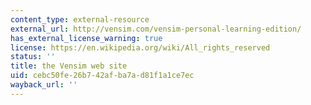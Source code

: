 ```yaml
---
content_type: external-resource
external_url: http://vensim.com/vensim-personal-learning-edition/
has_external_license_warning: true
license: https://en.wikipedia.org/wiki/All_rights_reserved
status: ''
title: the Vensim web site
uid: cebc50fe-26b7-42af-ba7a-d81f1a1ce7ec
wayback_url: ''
---
```

